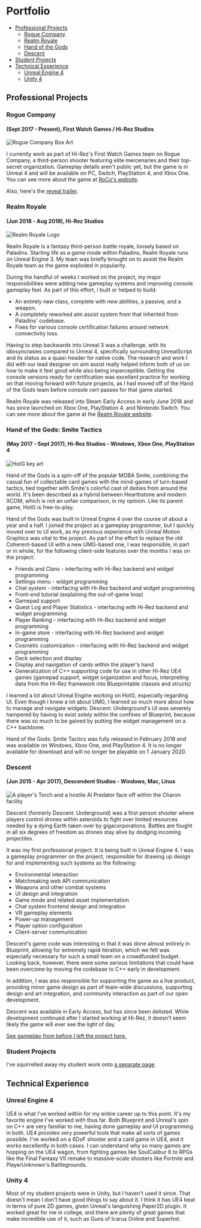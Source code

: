# Portfolio

* [Professional Projects](#professional-projects)
  * [Rogue Company](#rogue-company)
  * [Realm Royale](#realm-royale)
  * [Hand of the Gods](#hand-of-the-gods-smite-tactics)
  * [Descent](#descent)
* [Student Projects](#student-projects)
* [Technical Experience](technical-experience)
  * [Unreal Engine 4](#unreal-engine-4)
  * [Unity 4](#unity-4)

## Professional Projects

### Rogue Company
#### (Sept 2017 - Present), First Watch Games / Hi-Rez Studios

![Rogue Company Box Art](/images/RoCoBoxArt.png)

I currently work as part of Hi-Rez's First Watch Games team on Rogue Company, a third-person shooter featuring elite mercenaries and their top-secret organization.  Gameplay details aren't public yet, but the game is in Unreal 4 and will be available on PC, Switch, PlayStation 4, and Xbox One.  You can see more about the game at [RoCo's website](https://www.roguecompany.com).

Also, here's the [reveal trailer](https://www.youtube.com/watch?v=ybR34uYuLr0).

### Realm Royale
#### (Jun 2018 - Aug 2018), Hi-Rez Studios

![Realm Royale Logo](/images/RealmLogo.png)

Realm Royale is a fantasy third-person battle royale, loosely based on Paladins.  Starting life as a game mode within Paladins, Realm Royale runs on Unreal Engine 3.  My team was briefly brought on to assist the Realm Royale team as the game exploded in popularity.

During the handful of weeks I worked on the project, my major responsibilities were adding new gameplay systems and improving console gameplay feel.  As part of this effort, I built or helped to build:

* An entirely new class, complete with new abilities, a passive, and a weapon.
* A completely reworked aim assist system from that inherited from Paladins' codebase.
* Fixes for various console certification failures around network connectivity loss.

Having to step backwards into Unreal 3 was a challenge, with its idiosyncrasies compared to Unreal 4, specifically surrounding UnrealScript and its status as a quasi-header for native code.  The research and work I did with our lead designer on aim assist really helped inform both of us on how to make it feel good while also being imperceptible.  Getting the console versions ready for certification was excellent practice for working on that moving forward with future projects, as I had moved off of the Hand of the Gods team before console cert passes for that game started.

Realm Royale was released into Steam Early Access in early June 2018 and has since launched on Xbox One, PlayStation 4. and Nintendo Switch.  You can see more about the game at the [Realm Royale website](https://www.realmroyale.com/).

### Hand of the Gods: Smite Tactics
#### (May 2017 - Sept 2017), Hi-Rez Studios - Windows, Xbox One, PlayStation 4
![HotG key art](/images/HotGSplash.png)

Hand of the Gods is a spin-off of the popular MOBA Smite, combining the casual fun of collectable card games with the mind-games of turn-based tactics, tied together with Smite's colorful cast of deities from around the world.  It's been described as a hybrid between Hearthstone and modern XCOM, which is not an unfair comparison, in my opinion.  Like its parent game, HotG is free-to-play.

Hand of the Gods was built in Unreal Engine 4 over the course of about a year and a half.  I joined the project as a gameplay programmer, but I quickly moved over to UI work, as my previous experience with Unreal Motion Graphics was vital to the project.  As part of the effort to replace the old Coherent-based UI with a new UMG-based one, I was responsible, in part or in whole, for the following client-side features over the months I was on the project:

* Friends and Clans - interfacing with Hi-Rez backend and widget programming
* Settings menu - widget programming
* Chat system - interfacing with Hi-Rez backend and widget programming
* Front-end tutorial (explaining the out-of-game loop)
* Gamepad support
* Quest Log and Player Statistics - interfacing with Hi-Rez backend and widget programming
* Player Ranking - interfacing with Hi-Rez backend and widget programming
* In-game store - interfacing with Hi-Rez backend and widget programming
* Cosmetic customization - interfacing with Hi-Rez backend and widget programming
* Deck selection and display
* Display and navigation of cards within the player's hand
* Generalization of C++ supporting code for use in other Hi-Rez UE4 games (gamepad support, widget organization and focus, interpreting data from the Hi-Rez framework into Blueprintable classes and structs)

I learned a lot about Unreal Engine working on HotG, especially regarding UI.  Even though I knew a lot about UMG, I learned so much more about how to manage and navigate widgets.  Descent: Underground's UI was severely hampered by having to exist solely within the confines of Blueprint, because there was so much to be gained by putting the widget management on a C++ backbone.

Hand of the Gods: Smite Tactics was fully released in February 2018 and was available on Windows, Xbox One, and PlayStation 4.  It is no longer available for download and will no longer be playable on 1 January 2020.

### Descent
#### (Jun 2015 - Apr 2017), Descendent Studios - Windows, Mac, Linux
![A player's Torch and a hostile AI Predator face off within the Charon facility](/images/DescentAction.jpg)

Descent (formerly Descent: Underground) was a first person shooter where players control drones within asteroids to fight over limited resources needed by a dying Earth taken over by gigacorporations.  Battles are fought in all six degrees of freedom as drones stay alive by dodging incoming projectiles.

It was my first professional project. It is being built in Unreal Engine 4.  I was a gameplay programmer on the project, responsible for drawing up design for and implementing such systems as the following:

* Environmental interaction
* Matchmaking web API communication
* Weapons and other combat systems
* UI design and integration
* Game mode and related asset implementation
* Chat system frontend design and integration
* VR gameplay elements
* Power-up management
* Player option configuration
* Client-server communication

Descent's game code was interesting in that it was done almost entirely in Blueprint, allowing for extremely rapid iteration, which we felt was especially necessary for such a small team on a crowdfunded budget.  Looking back, however, there were some serious limitations that could have been overcome by moving the codebase to C++ early in development.

In addition, I was also responsible for supporting the game as a live product, providing minor game design as part of team-wide discussions, supporting design and art integration, and community interaction as part of our open development.

Descent was available in Early Access, but has since been delisted.  While development continued after I started working at Hi-Rez, it doesn't seem likely the game will ever see the light of day.

[See gameplay from before I left the project here.](https://www.youtube.com/watch?v=MiGZi3fufEA)

### Student Projects
I've squirrelled away my student work onto [a separate page](/studentportfolio).

## Technical Experience  

### Unreal Engine 4
UE4 is what I've worked within for my entire career up to this point.  It's my favorite engine I've worked with thus far.  Both Blueprint and Unreal's spin on C++ are very familiar to me, having done gameplay and UI programming in both.  UE4 provides very powerful tools that make all sorts of games possible.  I've worked on a 6DoF shooter and a card game in UE4, and it works excellently in both cases.  I can understand why so many games are hopping on the UE4 wagon, from fighting games like SoulCalibur 6 to RPGs like the Final Fantasy VII remake to massive-scale shooters like Fortnite and PlayerUnknown's Battlegrounds.

### Unity 4
Most of my student projects were in Unity, but I haven't used it since.  That doesn't mean I don't have good things to say about it.  I think it has UE4 beat in terms of pure 2D games, given Unreal's languishing Paper2D plugin.  It worked great for me in college, and there are plenty of great games that make incredible use of it, such as Guns of Icarus Online and Superhot.